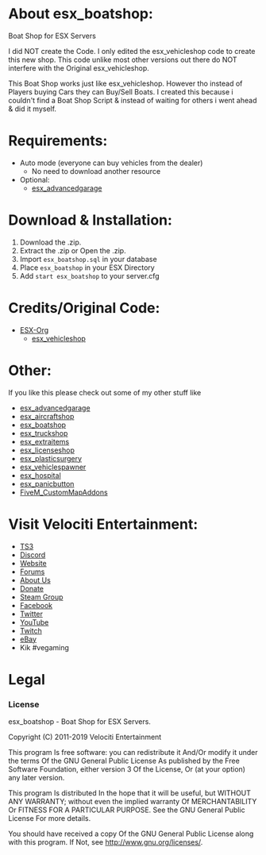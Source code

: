 # About esx_boatshop:
Boat Shop for ESX Servers

I did NOT create the Code. I only edited the esx_vehicleshop code to create this new shop. This code unlike most other versions out there do NOT interfere with the Original esx_vehicleshop.

This Boat Shop works just like esx_vehicleshop. However tho instead of Players buying Cars they can Buy/Sell Boats. I created this because i couldn't find a Boat Shop Script & instead of waiting for others i went ahead & did it myself. 

# Requirements:
* Auto mode (everyone can buy vehicles from the dealer)
  * No need to download another resource
* Optional:
  * [esx_advancedgarage](https://github.com/HumanTree92/esx_advancedgarage)

# Download & Installation:
1) Download the .zip.
2) Extract the .zip or Open the .zip.
3) Import `esx_boatshop.sql` in your database
4) Place `esx_boatshop` in your ESX Directory
5) Add `start esx_boatshop` to your server.cfg

# Credits/Original Code:
* [ESX-Org](https://github.com/ESX-Org)
  * [esx_vehicleshop](https://github.com/ESX-Org/esx_vehicleshop)

# Other:
If you like this please check out some of my other stuff like
* [esx_advancedgarage](https://github.com/HumanTree92/esx_advancedgarage)
* [esx_aircraftshop](https://github.com/HumanTree92/esx_aircraftshop)
* [esx_boatshop](https://github.com/HumanTree92/esx_boatshop)
* [esx_truckshop](https://github.com/HumanTree92/esx_truckshop)
* [esx_extraitems](https://github.com/HumanTree92/esx_extraitems)
* [esx_licenseshop](https://github.com/HumanTree92/esx_licenseshop)
* [esx_plasticsurgery](https://github.com/HumanTree92/esx_plasticsurgery)
* [esx_vehiclespawner](https://github.com/HumanTree92/esx_vehiclespawner)
* [esx_hospital](https://github.com/HumanTree92/esx_hospital)
* [esx_panicbutton](https://github.com/HumanTree92/esx_panicbutton)
* [FiveM_CustomMapAddons](https://github.com/HumanTree92/FiveM_CustomMapAddons)

# Visit Velociti Entertainment:
* [TS3](http://www.velocitientertainment.com/ts3/)
* [Discord](https://discord.gg/azEY2kU)
* [Website](www.velocitientertainment.com/)
* [Forums](www.velocitientertainment.com/forum)
* [About Us](http://www.velocitientertainment.com/pc-gaming/)
* [Donate](http://www.velocitientertainment.com/donations/)
* [Steam Group](http://steamcommunity.com/groups/velocitientertainment)
* [Facebook](www.facebook.com/VelocitiEntertainment)
* [Twitter](www.twitter.com/VelocitiEnt)
* [YouTube](www.youtube.com/user/HumanTree92)
* [Twitch](www.twitch.tv/humantree92)
* [eBay](www.ebay.com/usr/humantree92)
* Kik #vegaming

# Legal
### License
esx_boatshop - Boat Shop for ESX Servers.

Copyright (C) 2011-2019 Velociti Entertainment

This program Is free software: you can redistribute it And/Or modify it under the terms Of the GNU General Public License As published by the Free Software Foundation, either version 3 Of the License, Or (at your option) any later version.

This program Is distributed In the hope that it will be useful, but WITHOUT ANY WARRANTY; without even the implied warranty Of MERCHANTABILITY Or FITNESS FOR A PARTICULAR PURPOSE. See the GNU General Public License For more details.

You should have received a copy Of the GNU General Public License along with this program. If Not, see http://www.gnu.org/licenses/.
